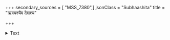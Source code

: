+++
secondary_sources = [ "MSS_7380",]
jsonClass = "Subhaashita"
title = "ऋषयश्चैव देवाश्च"

+++

<details><summary>Text</summary>

ऋषयश्चैव देवाश्च सत्यमेव हि मेनिरे।  
सत्यवादी हि लोकेऽस्मिन् परमं गच्छति क्षयम्॥
</details>
